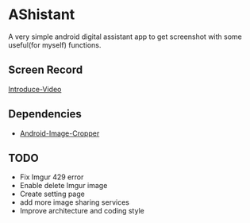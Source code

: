 # AShistant

A very simple android digital assistant app to get screenshot with some useful(for myself) functions. 

## Screen Record

[Introduce-Video](https://user-images.githubusercontent.com/57722945/130888547-66415abe-d41f-4617-ab81-5039442fa03e.mp4)

## Dependencies

- [Android-Image-Cropper](https://github.com/ArthurHub/Android-Image-Cropper)

## TODO

- Fix Imgur 429 error
- Enable delete Imgur image
- Create setting page
- add more image sharing services
- Improve architecture and coding style
